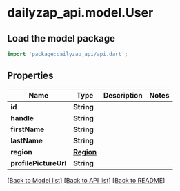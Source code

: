# dailyzap_api.model.User

## Load the model package
```dart
import 'package:dailyzap_api/api.dart';
```

## Properties
Name | Type | Description | Notes
------------ | ------------- | ------------- | -------------
**id** | **String** |  | 
**handle** | **String** |  | 
**firstName** | **String** |  | 
**lastName** | **String** |  | 
**region** | [**Region**](Region.md) |  | 
**profilePictureUrl** | **String** |  | 

[[Back to Model list]](../README.md#documentation-for-models) [[Back to API list]](../README.md#documentation-for-api-endpoints) [[Back to README]](../README.md)


